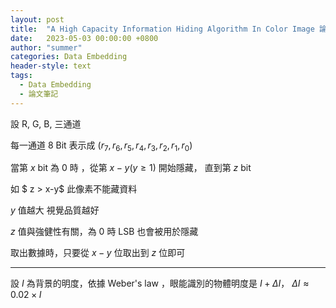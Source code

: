 ```yaml
---
layout: post
title:  "A High Capacity Information Hiding Algorithm In Color Image 論文筆記"
date:   2023-05-03 00:00:00 +0800
author: "summer"
categories: Data Embedding
header-style: text
tags:
  - Data Embedding
  - 論文筆記
---
```


設 R, G, B, 三通道

每一通道 8 Bit 表示成 $(r_7,r_6,r_5,r_4,r_3,r_2,r_1,r_0)$

當第 $x$ bit 為 0 時 ，從第 $x-y (y \geq 1)$ 開始隱藏， 直到第 $z$ bit

如 $ z > x-y$ 此像素不能藏資料

$y$ 值越大 視覺品質越好

$z$ 值與強健性有關，為 0 時 LSB 也會被用於隱藏

取出數據時，只要從 $x-y$ 位取出到 $z$ 位即可

---
設 $I$ 為背景的明度，依據 Weber's law ，眼能識別的物體明度是 $I + \Delta I$， $\Delta I \approx 0.02 \times I$




